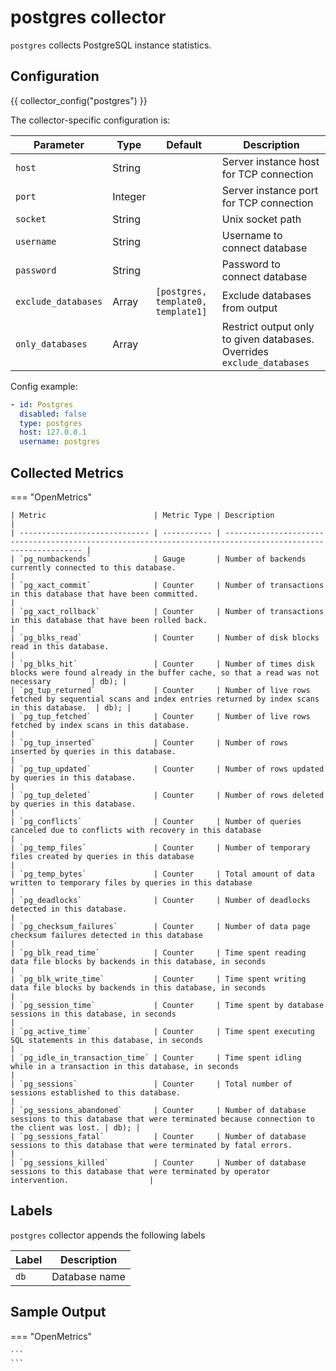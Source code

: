 # postgres collector

`postgres` collects PostgreSQL instance statistics.

## Configuration

{{ collector_config("postgres") }}

The collector-specific configuration is:

| Parameter           | Type    | Default                            | Description                                                            |
| ------------------- | ------- | ---------------------------------- | ---------------------------------------------------------------------- |
| `host`              | String  |                                    | Server instance host for TCP connection                                |
| `port`              | Integer |                                    | Server instance port for TCP connection                                |
| `socket`            | String  |                                    | Unix socket path                                                       |
| `username`          | String  |                                    | Username to connect database                                           |
| `password`          | String  |                                    | Password to connect database                                           |
| `exclude_databases` | Array   | `[postgres, template0, template1]` | Exclude databases from output                                          |
| `only_databases`    | Array   |                                    | Restrict output only to given databases. Overrides `exclude_databases` |


Config example:

``` yaml
- id: Postgres
  disabled: false
  type: postgres
  host: 127.0.0.1
  username: postgres
```

## Collected Metrics

=== "OpenMetrics"

    | Metric                        | Metric Type | Description                                                                                                  |
    | ----------------------------- | ----------- | ------------------------------------------------------------------------------------------------------------ |
    | `pg_numbackends`              | Gauge       | Number of backends currently connected to this database.                                                     |
    | `pg_xact_commit`              | Counter     | Number of transactions in this database that have been committed.                                            |
    | `pg_xact_rollback`            | Counter     | Number of transactions in this database that have been rolled back.                                          |
    | `pg_blks_read`                | Counter     | Number of disk blocks read in this database.                                                                 |
    | `pg_blks_hit`                 | Counter     | Number of times disk blocks were found already in the buffer cache, so that a read was not necessary         | db); |
    | `pg_tup_returned`             | Counter     | Number of live rows fetched by sequential scans and index entries returned by index scans in this database.  | db); |
    | `pg_tup_fetched`              | Counter     | Number of live rows fetched by index scans in this database.                                                 |
    | `pg_tup_inserted`             | Counter     | Number of rows inserted by queries in this database.                                                         |
    | `pg_tup_updated`              | Counter     | Number of rows updated by queries in this database.                                                          |
    | `pg_tup_deleted`              | Counter     | Number of rows deleted by queries in this database.                                                          |
    | `pg_conflicts`                | Counter     | Number of queries canceled due to conflicts with recovery in this database                                   |
    | `pg_temp_files`               | Counter     | Number of temporary files created by queries in this database                                                |
    | `pg_temp_bytes`               | Counter     | Total amount of data written to temporary files by queries in this database                                  |
    | `pg_deadlocks`                | Counter     | Number of deadlocks detected in this database.                                                               |
    | `pg_checksum_failures`        | Counter     | Number of data page checksum failures detected in this database                                              |
    | `pg_blk_read_time`            | Counter     | Time spent reading data file blocks by backends in this database, in seconds                                 |
    | `pg_blk_write_time`           | Counter     | Time spent writing data file blocks by backends in this database, in seconds                                 |
    | `pg_session_time`             | Counter     | Time spent by database sessions in this database, in seconds                                                 |
    | `pg_active_time`              | Counter     | Time spent executing SQL statements in this database, in seconds                                             |
    | `pg_idle_in_transaction_time` | Counter     | Time spent idling while in a transaction in this database, in seconds                                        |
    | `pg_sessions`                 | Counter     | Total number of sessions established to this database.                                                       |
    | `pg_sessions_abandoned`       | Counter     | Number of database sessions to this database that were terminated because connection to the client was lost. | db); |
    | `pg_sessions_fatal`           | Counter     | Number of database sessions to this database that were terminated by fatal errors.                           |
    | `pg_sessions_killed`          | Counter     | Number of database sessions to this database that were terminated by operator intervention.                  |

## Labels

`postgres` collector appends the following labels

| Label | Description   |
| ----- | ------------- |
| `db`  | Database name |

## Sample Output

=== "OpenMetrics"

    ```
    ```